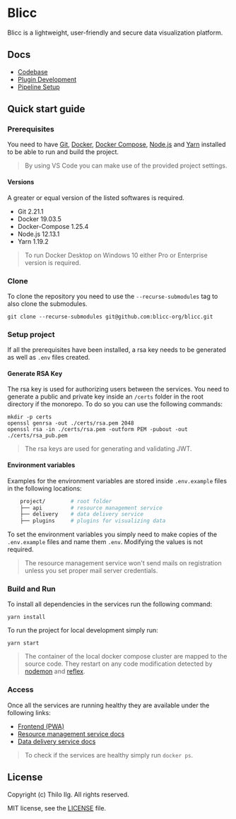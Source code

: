 # Blicc

Blicc is a lightweight, user-friendly and secure data visualization platform.

## Docs

- [Codebase](docs/codebase.md)
- [Plugin Development](https://github.com/blicc-org/plugins)
- [Pipeline Setup](docs/pipeline_setup.md)

## Quick start guide

### Prerequisites

You need to have [Git](https://git-scm.com/downloads), [Docker](https://docs.docker.com/install/), [Docker Compose](https://docs.docker.com/compose/install/),
[Node.js](https://nodejs.org/en/download/) and [Yarn](https://classic.yarnpkg.com/en/docs/install) installed to be able to run and build the project.

> By using VS Code you can make use of the provided project settings.

#### Versions

A greater or equal version of the listed softwares is required.
* Git 2.21.1
* Docker 19.03.5
* Docker-Compose 1.25.4
* Node.js 12.13.1
* Yarn 1.19.2

> To run Docker Desktop on Windows 10 either Pro or Enterprise version is required.

### Clone

To clone the repository you need to use the `--recurse-submodules` tag to also clone the submodules.

    git clone --recurse-submodules git@github.com:blicc-org/blicc.git

### Setup project

If all the prerequisites have been installed, a rsa key needs to be generated as well as `.env` files created.

#### Generate RSA Key

The rsa key is used for authorizing users between the services. You need to generate a public and private key inside an `/certs` folder in the root directory if the monorepo. To do so you can use the following commands:

    mkdir -p certs
    openssl genrsa -out ./certs/rsa.pem 2048
    openssl rsa -in ./certs/rsa.pem -outform PEM -pubout -out ./certs/rsa_pub.pem

> The rsa keys are used for generating and validating JWT.

#### Environment variables

Examples for the environment variables are stored inside `.env.example` files in the following locations: 

```sh
    project/        # root folder
    ├── api         # resource management service
    ├── delivery    # data delivery service
    ├── plugins     # plugins for visualizing data
```

To set the environment variables you simply need to make copies of the `.env.example`
files and name them  `.env`. Modifying the values is not required.

> The resource management service won't send mails on registration unless you set proper mail server credentials.

### Build and Run

To install all dependencies in the services run the following command:

    yarn install

To run the project for local development simply run:

    yarn start

> The container of the local docker compose cluster are mapped to the source code. They
> restart on any code modification detected by [nodemon](https://nodemon.io/) and [reflex](https://github.com/cespare/reflex).

### Access
Once all the services are running healthy they are available under the following links:

* [Frontend (PWA)](http://localhost:3000) 
* [Resource management service docs](http://localhost) 
* [Data delivery service docs](http://localhost:8080)

> To check if the services are healthy simply run `docker ps`.

## License

Copyright (c) Thilo Ilg. All rights reserved.

MIT license, see the [LICENSE](./LICENSE) file.
